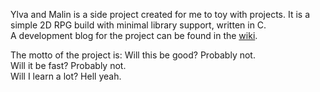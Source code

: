 Ylva and Malin is a side project created for me to toy with projects. It is a simple 2D RPG build with minimal library support, written in C.  
A development blog for the project can be found in the [wiki](https://github.com/Per-Morten/ylva_and_malin/wiki).

The motto of the project is:
Will this be good? Probably not.  
Will it be fast? Probably not.  
Will I learn a lot? Hell yeah.  
